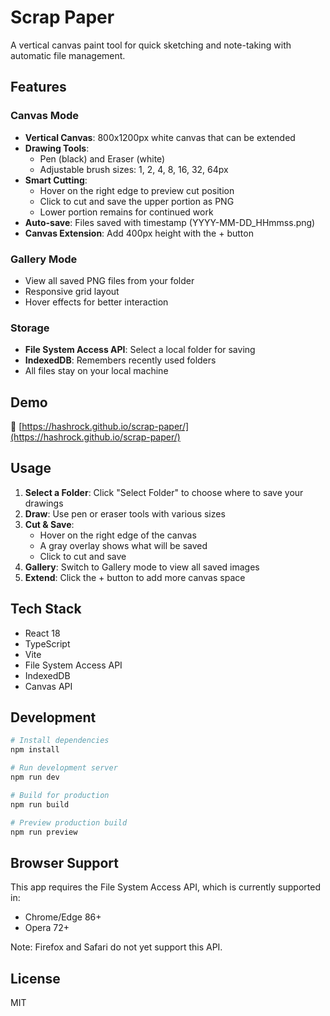 # Scrap Paper

A vertical canvas paint tool for quick sketching and note-taking with automatic file management.

## Features

### Canvas Mode
- **Vertical Canvas**: 800x1200px white canvas that can be extended
- **Drawing Tools**:
  - Pen (black) and Eraser (white)
  - Adjustable brush sizes: 1, 2, 4, 8, 16, 32, 64px
- **Smart Cutting**:
  - Hover on the right edge to preview cut position
  - Click to cut and save the upper portion as PNG
  - Lower portion remains for continued work
- **Auto-save**: Files saved with timestamp (YYYY-MM-DD_HHmmss.png)
- **Canvas Extension**: Add 400px height with the + button

### Gallery Mode
- View all saved PNG files from your folder
- Responsive grid layout
- Hover effects for better interaction

### Storage
- **File System Access API**: Select a local folder for saving
- **IndexedDB**: Remembers recently used folders
- All files stay on your local machine

## Demo

🔗 [https://hashrock.github.io/scrap-paper/](https://hashrock.github.io/scrap-paper/)

## Usage

1. **Select a Folder**: Click "Select Folder" to choose where to save your drawings
2. **Draw**: Use pen or eraser tools with various sizes
3. **Cut & Save**:
   - Hover on the right edge of the canvas
   - A gray overlay shows what will be saved
   - Click to cut and save
4. **Gallery**: Switch to Gallery mode to view all saved images
5. **Extend**: Click the + button to add more canvas space

## Tech Stack

- React 18
- TypeScript
- Vite
- File System Access API
- IndexedDB
- Canvas API

## Development

```bash
# Install dependencies
npm install

# Run development server
npm run dev

# Build for production
npm run build

# Preview production build
npm run preview
```

## Browser Support

This app requires the File System Access API, which is currently supported in:
- Chrome/Edge 86+
- Opera 72+

Note: Firefox and Safari do not yet support this API.

## License

MIT
